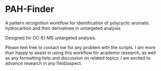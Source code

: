 # PAH-Finder
A pattern recognition workflow for identification of polycyclic aromatic hydrocarbon and their derivatives in untargeted analysis.

Designed for GC-EI-MS untargeted analysis.
 
Please feel free to contact me for any problem with the scripts. I am more than happy to assist in using this workflow for academic research, as well as any formatting help and discussion on related topics. I am excited to advance research in any field/aspect.

